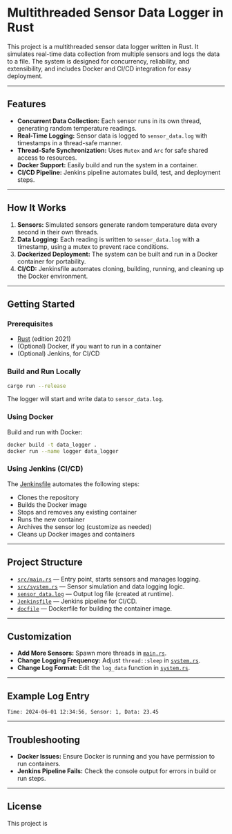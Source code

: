# Multithreaded Sensor Data Logger in Rust

This project is a multithreaded sensor data logger written in Rust. It simulates real-time data collection from multiple sensors and logs the data to a file. The system is designed for concurrency, reliability, and extensibility, and includes Docker and CI/CD integration for easy deployment.

---

## Features

- **Concurrent Data Collection:** Each sensor runs in its own thread, generating random temperature readings.
- **Real-Time Logging:** Sensor data is logged to `sensor_data.log` with timestamps in a thread-safe manner.
- **Thread-Safe Synchronization:** Uses `Mutex` and `Arc` for safe shared access to resources.
- **Docker Support:** Easily build and run the system in a container.
- **CI/CD Pipeline:** Jenkins pipeline automates build, test, and deployment steps.

---

## How It Works

1. **Sensors:** Simulated sensors generate random temperature data every second in their own threads.
2. **Data Logging:** Each reading is written to `sensor_data.log` with a timestamp, using a mutex to prevent race conditions.
3. **Dockerized Deployment:** The system can be built and run in a Docker container for portability.
4. **CI/CD:** Jenkinsfile automates cloning, building, running, and cleaning up the Docker environment.

---

## Getting Started

### Prerequisites

- [Rust](https://www.rust-lang.org/tools/install) (edition 2021)
- (Optional) Docker, if you want to run in a container
- (Optional) Jenkins, for CI/CD

### Build and Run Locally

```sh
cargo run --release
```

The logger will start and write data to `sensor_data.log`.

### Using Docker

Build and run with Docker:

```sh
docker build -t data_logger .
docker run --name logger data_logger
```

### Using Jenkins (CI/CD)

The [Jenkinsfile](Jenkinsfile) automates the following steps:
- Clones the repository
- Builds the Docker image
- Stops and removes any existing container
- Runs the new container
- Archives the sensor log (customize as needed)
- Cleans up Docker images and containers

---

## Project Structure

- [`src/main.rs`](src/main.rs) — Entry point, starts sensors and manages logging.
- [`src/system.rs`](src/system.rs) — Sensor simulation and data logging logic.
- [`sensor_data.log`](sensor_data.log) — Output log file (created at runtime).
- [`Jenkinsfile`](Jenkinsfile) — Jenkins pipeline for CI/CD.
- [`docfile`](docfile) — Dockerfile for building the container image.

---

## Customization

- **Add More Sensors:** Spawn more threads in [`main.rs`](src/main.rs).
- **Change Logging Frequency:** Adjust `thread::sleep` in [`system.rs`](src/system.rs).
- **Change Log Format:** Edit the `log_data` function in [`system.rs`](src/system.rs).

---

## Example Log Entry

```
Time: 2024-06-01 12:34:56, Sensor: 1, Data: 23.45
```

---

## Troubleshooting

- **Docker Issues:** Ensure Docker is running and you have permission to run containers.
- **Jenkins Pipeline Fails:** Check the console output for errors in build or run steps.

---

## License

This project is

